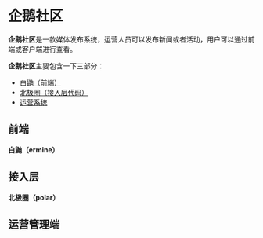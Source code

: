 # 企鹅社区

**企鹅社区**是一款媒体发布系统，运营人员可以发布新闻或者活动，用户可以通过前端或客户端进行查看。  
  
**企鹅社区**主要包含一下三部分：
- [白鼬（前端）](#前端)
- [北极圈（接入层代码）](#接入层)
- [运营系统](#运营管理端)
  
## 前端

**白鼬（ermine）**

## 接入层

**北极圈（polar）**

## 运营管理端
